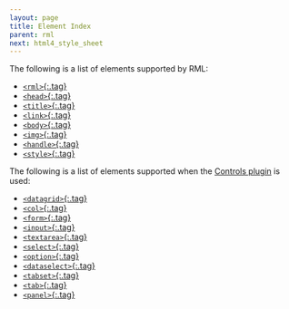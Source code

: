 ```yaml
---
layout: page
title: Element Index
parent: rml
next: html4_style_sheet
---
```


The following is a list of elements supported by RML:

* [`<rml>`{:.tag}](documents.html#rml)
* [`<head>`{:.tag}](documents.html#head)
* [`<title>`{:.tag}](documents.html#title)
* [`<link>`{:.tag}](documents.html#link)
* [`<body>`{:.tag}](documents.html#body)
* [`<img>`{:.tag}](images.html#img)
* [`<handle>`{:.tag}](controls.html#handle)
* [`<style>`{:.tag}](style_sheets.html#style)

The following is a list of elements supported when the [Controls plugin]({{"pages/cpp_manual/controls.html"|relative_url}}) is used:

* [`<datagrid>`{:.tag}](data_display.html#datagrid)
* [`<col>`{:.tag}](data_display.html#col)
* [`<form>`{:.tag}](forms.html#form)
* [`<input>`{:.tag}](forms.html#input)
* [`<textarea>`{:.tag}](forms.html#textarea)
* [`<select>`{:.tag}](forms.html#select)
* [`<option>`{:.tag}](forms.html#option)
* [`<dataselect>`{:.tag}](forms.html#dataselect)
* [`<tabset>`{:.tag}](controls.html#tabset)
* [`<tab>`{:.tag}](controls.html#tab)
* [`<panel>`{:.tag}](controls.html#panel)
